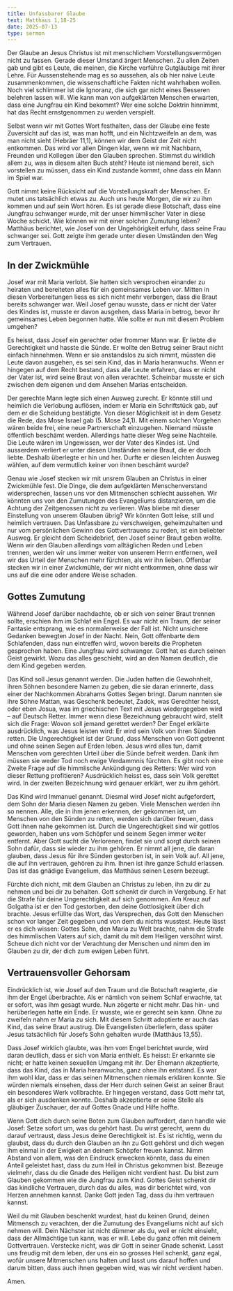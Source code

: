 ```yaml
---
title: Unfassbarer Glaube
text: Matthäus 1,18-25
date: 2025-07-13
type: sermon
---
```


Der Glaube an Jesus Christus ist mit menschlichem Vorstellungsvermögen nicht zu fassen. Gerade dieser Umstand ärgert Menschen. Zu allen Zeiten gab und gibt es Leute, die meinen, die Kirche verführe Gutgläubige mit ihrer Lehre. Für Aussenstehende mag es so aussehen, als ob hier naive Leute zusammenkommen, die wissenschaftliche Fakten nicht wahrhaben wollen. Noch viel schlimmer ist die Ignoranz, die sich gar nicht eines Besseren belehren lassen will. Wie kann man von aufgeklärten Menschen erwarten, dass eine Jungfrau ein Kind bekommt? Wer eine solche Doktrin hinnimmt, hat das Recht ernstgenommen zu werden verspielt.

Selbst wenn wir mit Gottes Wort festhalten, dass der Glaube eine feste Zuversicht auf das ist, was man hofft, und ein Nichtzweifeln an dem, was man nicht sieht (Hebräer 11,1), können wir dem Geist der Zeit nicht entkommen. Das wird vor allen Dingen klar, wenn wir mit Nachbarn, Freunden und Kollegen über den Glauben sprechen. Stimmst du wirklich allem zu, was in diesem alten Buch steht? Heute ist niemand bereit, sich vorstellen zu müssen, dass ein Kind zustande kommt, ohne dass ein Mann im Spiel war.

Gott nimmt keine Rücksicht auf die Vorstellungskraft der Menschen. Er mutet uns tatsächlich etwas zu. Auch uns heute Morgen, die wir zu ihm kommen und auf sein Wort hören. Es ist gerade diese Botschaft, dass eine Jungfrau schwanger wurde, mit der unser himmlischer Vater in diese Woche schickt. Wie können wir mit einer solchen Zumutung leben? Matthäus berichtet, wie Josef von der Ungehörigkeit erfuhr, dass seine Frau schwanger sei. Gott zeigte ihm gerade unter diesen Umständen den Weg zum Vertrauen.

## In der Zwickmühle

Josef war mit Maria verlobt. Sie hatten sich versprochen einander zu heiraten und bereiteten alles für ein gemeinsames Leben vor. Mitten in diesen Vorbereitungen liess es sich nicht mehr verbergen, dass die Braut bereits schwanger war. Weil Josef genau wusste, dass er nicht der Vater des Kindes ist, musste er davon ausgehen, dass Maria in betrog, bevor ihr gemeinsames Leben begonnen hatte. Wie sollte er nun mit diesem Problem umgehen?

Es heisst, dass Josef ein gerechter oder frommer Mann war. Er liebte die Gerechtigkeit und hasste die Sünde. Er wollte den Betrug seiner Braut nicht einfach hinnehmen. Wenn er sie anstandslos zu sich nimmt, müssten die Leute davon ausgehen, es sei sein Kind, das in Maria heranwuchs. Wenn er hingegen auf dem Recht bestand, dass alle Leute erfahren, dass er nicht der Vater ist, wird seine Braut von allen verachtet. Scheinbar musste er sich zwischen dem eigenen und dem Ansehen Marias entscheiden.

Der gerechte Mann legte sich einen Ausweg zurecht. Er könnte still und heimlich die Verlobung auflösen, indem er Maria ein Schriftstück gab, auf dem er die Scheidung bestätigte. Von dieser Möglichkeit ist in dem Gesetz die Rede, das Mose Israel gab (5. Mose 24,1). Mit einem solchen Vorgehen wären beide frei, eine neue Partnerschaft einzugehen. Niemand müsste öffentlich beschämt werden. Allerdings hatte dieser Weg seine Nachteile. Die Leute wären im Ungewissen, wer der Vater des Kindes ist. Und ausserdem verliert er unter diesen Umständen seine Braut, die er doch liebte. Deshalb überlegte er hin und her. Durfte er diesen leichten Ausweg wählen, auf dem vermutlich keiner von ihnen beschämt wurde?

Genau wie Josef stecken wir mit unsrem Glauben an Christus in einer Zwickmühle fest. Die Dinge, die dem aufgeklärten Menschenverstand widersprechen, lassen uns vor den Mitmenschen schlecht aussehen. Wir könnten uns von den Zumutungen des Evangeliums distanzieren, um die Achtung der Zeitgenossen nicht zu verlieren. Was bliebe mit dieser Einstellung von unserem Glauben übrig? Wir könnten Gott leise, still und heimlich vertrauen. Das Unfassbare zu verschweigen, geheimzuhalten und nur vom persönlichen Gewinn des Gottvertrauens zu reden, ist ein beliebter Ausweg. Er gleicht dem Scheidebrief, den Josef seiner Braut geben wollte. Wenn wir den Glauben allerdings vom alltäglichen Reden und Leben trennen, werden wir uns immer weiter von unserem Herrn entfernen, weil wir das Urteil der Menschen mehr fürchten, als wir ihn lieben. Offenbar stecken wir in einer Zwickmühle, der wir nicht entkommen, ohne dass wir uns auf die eine oder andere Weise schaden.

## Gottes Zumutung

Während Josef darüber nachdachte, ob er sich von seiner Braut trennen sollte, erschien ihm im Schlaf ein Engel. Es war nicht ein Traum, der seiner Fantasie entsprang, wie es normalerweise der Fall ist. Nicht unsichere Gedanken bewegten Josef in der Nacht. Nein, Gott offenbarte dem Schlafenden, dass nun eintreffen wird, wovon bereits die Propheten gesprochen haben. Eine Jungfrau wird schwanger. Gott hat es durch seinen Geist gewirkt. Wozu das alles geschieht, wird an den Namen deutlich, die dem Kind gegeben werden.

Das Kind soll Jesus genannt werden. Die Juden hatten die Gewohnheit, ihren Söhnen besondere Namen zu geben, die sie daran erinnerte, dass einer der Nachkommen Abrahams Gottes Segen bringt. Darum nannten sie ihre Söhne Mattan, was Geschenk bedeutet, Zadok, was Gerechter heisst, oder eben Josua, was im griechischen Text mit Jesus wiedergegeben wird – auf Deutsch Retter. Immer wenn diese Bezeichnung gebraucht wird, stellt sich die Frage: Wovon soll jemand gerettet werden? Der Engel erklärte ausdrücklich, was Jesus leisten wird: Er wird sein Volk von ihren Sünden retten. Die Ungerechtigkeit ist der Grund, dass Menschen von Gott getrennt und ohne seinen Segen auf Erden leben. Jesus wird alles tun, damit Menschen vom gerechten Urteil über die Sünde befreit werden. Dank ihm müssen sie weder Tod noch ewige Verdammnis fürchten. Es gibt noch eine Zweite Frage auf die himmlische Ankündigung des Retters: Wer wird von dieser Rettung profitieren? Ausdrücklich heisst es, dass sein Volk gerettet wird. In der zweiten Bezeichnung wird genauer erklärt, wer zu ihm gehört.

Das Kind wird Immanuel genannt. Diesmal wird Josef nicht aufgefordert, dem Sohn der Maria diesen Namen zu geben. Viele Menschen werden ihn so nennen. Alle, die in ihm jenen erkennen, der gekommen ist, um Menschen von den Sünden zu retten, werden sich darüber freuen, dass Gott ihnen nahe gekommen ist. Durch die Ungerechtigkeit sind wir gottlos geworden, haben uns vom Schöpfer und seinem Segen immer weiter entfernt. Aber Gott sucht die Verlorenen, findet sie und sorgt durch seinen Sohn dafür, dass sie wieder zu ihm gehören. Er nimmt all jene, die daran glauben, dass Jesus für ihre Sünden gestorben ist, in sein Volk auf. All jene, die auf ihn vertrauen, gehören zu ihm. Ihnen ist ihre ganze Schuld erlassen. Das ist das gnädige Evangelium, das Matthäus seinen Lesern bezeugt.

Fürchte dich nicht, mit dem Glauben an Christus zu leben, ihn zu dir zu nehmen und bei dir zu behalten. Gott schenkt dir durch in Vergebung. Er hat die Strafe für deine Ungerechtigkeit auf sich genommen. Am Kreuz auf Golgatha ist er den Tod gestorben, den deine Gottlosigkeit über dich brachte. Jesus erfüllte das Wort, das Versprechen, das Gott den Menschen schon vor langer Zeit gegeben und von dem du nichts wusstest. Heute lässt er es dich wissen: Gottes Sohn, den Maria zu Welt brachte, nahm die Strafe des himmlischen Vaters auf sich, damit du mit dem Heiligen versöhnt wirst. Scheue dich nicht vor der Verachtung der Menschen und nimm den im Glauben zu dir, der dich zum ewigen Leben führt.

## Vertrauensvoller Gehorsam

Eindrücklich ist, wie Josef auf den Traum und die Botschaft reagierte, die ihm der Engel überbrachte. Als er nämlich von seinem Schlaf erwachte, tat er sofort, was ihm gesagt wurde. Nun zögerte er nicht mehr. Das hin- und herüberlegen hatte ein Ende. Er wusste, wie er gerecht sein kann. Ohne zu zweifeln nahm er Maria zu sich. Mit diesem Schritt adoptierte er auch das Kind, das seine Braut austrug. Die Evangelisten überliefern, dass später Jesus tatsächlich für Josefs Sohn gehalten wurde (Matthäus 13,55).

Dass Josef wirklich glaubte, was ihm vom Engel berichtet wurde, wird daran deutlich, dass er sich von Maria enthielt. Es heisst: Er erkannte sie nicht; er hatte keinen sexuellen Umgang mit ihr. Der Ehemann akzeptierte, dass das Kind, das in Maria heranwuchs, ganz ohne ihn entstand. Es war ihm wohl klar, dass er das seinen Mitmenschen niemals erklären konnte. Sie würden niemals einsehen, dass der Herr durch seinen Geist an seiner Braut ein besonderes Werk vollbrachte. Er hingegen verstand, dass Gott mehr tat, als er sich ausdenken konnte. Deshalb akzeptierte er seine Stelle als gläubiger Zuschauer, der auf Gottes Gnade und Hilfe hoffte.

Wenn Gott dich durch seine Boten zum Glauben auffordert, dann handle wie Josef: Setze sofort um, was du gehört hast. Du wirst gerecht, wenn du darauf vertraust, dass Jesus deine Gerechtigkeit ist. Es ist richtig, wenn du glaubst, dass du durch den Glauben an ihn zu Gott gehörst und dich wegen ihm einmal in der Ewigkeit an deinem Schöpfer freuen kannst. Nimm Abstand von allem, was den Eindruck erwecken könnte, dass du einen Anteil geleistet hast, dass du zum Heil in Christus gekommen bist. Bezeuge vielmehr, dass du die Gnade des Heiligen nicht verdient hast. Du bist zum Glauben gekommen wie die Jungfrau zum Kind. Gottes Geist schenkt dir das kindliche Vertrauen, durch das du alles, was dir berichtet wird, von Herzen annehmen kannst. Danke Gott jeden Tag, dass du ihm vertrauen kannst.

Weil du mit Glauben beschenkt wurdest, hast du keinen Grund, deinen Mitmensch zu verachten, der die Zumutung des Evangeliums nicht auf sich nehmen will. Dein Nächster ist nicht dümmer als du, weil er nicht einsieht, dass der Allmächtige tun kann, was er will. Lebe du ganz offen mit deinem Gottvertrauen. Verstecke nicht, was dir Gott in seiner Gnade schenkt. Lasst uns freudig mit dem leben, der uns ein so grosses Heil schenkt, ganz egal, wofür unsere Mitmenschen uns halten und lasst uns darauf hoffen und darum bitten, dass auch ihnen gegeben wird, was wir nicht verdient haben.

Amen.
